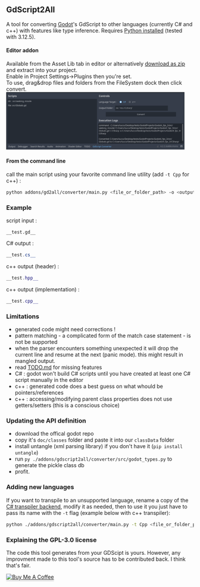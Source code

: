 ## GdScript2All
A tool for converting [Godot](https://github.com/godotengine/godot)'s GdScript to other languages (currently C# and c++) with features like type inference. Requires [Python installed](https://www.python.org/downloads/) (tested with 3.12.5).  

#### Editor addon
Available from the Asset Lib tab in editor or alternatively [download as zip](https://github.com/Lcbx/GdScript2All/zipball/main/) and extract into your project.  
Enable in Project Settings->Plugins then you're set.  
To use, drag&drop files and folders from the FileSystem dock then click convert.  
<img style='height: 95%; width: 95%;' src="Screenshot.png">


#### From the command line
call the main script using your favorite command line utility (add ```-t Cpp``` for c++) :
```bash
python addons/gd2all/converter/main.py <file_or_folder_path> -o <output_file_or_folder_path>
```

### Example
script input :
```GDScript
__test.gd__
```
C# output :
```cs
__test.cs__
```
c++ output (header) :
```c++
__test.hpp__
```
c++ output (implementation) :
```c++
__test.cpp__
```

### Limitations
- generated code might need corrections !
- pattern matching - a complicated form of the match case statement - is not be supported
- when the parser encounters something unexpected it will drop the current line and resume at the next (panic mode). this might result in mangled output.
- read [TODO.md](TODO.md) for missing features
- C# : godot won't build C# scripts until you have created at least one C# script manually in the editor
- c++ : generated code does a best guess on what whould be pointers/references
- c++ : accessing/modifying parent class properties does not use getters/setters (this is a conscious choice)

### Updating the API definition
* download the offical godot repo
* copy it's ```doc/classes``` folder and paste it into our ```classData``` folder
* install untangle (xml parsing library) if you don't have it (```pip install untangle```)
* run ```py ./addons/gdscript2all/converter/src/godot_types.py``` to generate the pickle class db
* profit.

### Adding new languages
If you want to transpile to an unsupported language, rename a copy of the [C# transpiler backend](src/CsharpTranspiler.py),
modify it as needed, then to use it you just have to pass its name with the ```-t``` flag (example below with c++ transpiler):
```bash
python ./addons/gdscript2all/converter/main.py -t Cpp <file_or_folder_path>
```

### Explaining the GPL-3.0 license
The code this tool generates from your GDScipt is yours.
However, any improvment made to this tool's source has to be contributed back.
I think that's fair.
  
<a href="https://www.buymeacoffee.com/Lcbx" target="_blank"><img src="https://www.buymeacoffee.com/assets/img/custom_images/orange_img.png" alt="Buy Me A Coffee" style="box-shadow: 0px 3px 2px 0px rgba(190, 190, 190, 0.5) !important;-webkit-box-shadow: 0px 3px 2px 0px rgba(190, 190, 190, 0.5) !important;" ></a>

